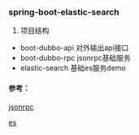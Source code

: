 ###  spring-boot-elastic-search
1. 项目结构
- boot-dubbo-api 对外输出api接口
- boot-dubbo-rpc jsonrpc基础服务
- elastic-search 基础es服务demo

#### 参考：
[jsonrpc](jianshu.com/p/82e022a39aee)

[es](https://mp.weixin.qq.com/s?__biz=MzAxNjk4ODE4OQ==&mid=2247488586&idx=2&sn=7a5ed0ed084f3a9f20333e3616f20439&chksm=9bed3538ac9abc2e22aacb3e8c12adbf7334965473c99a562b67a1e5f05ba11f63ac53aeaa59&scene=21#wechat_redirect)
